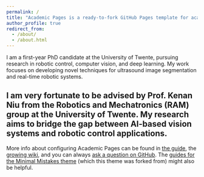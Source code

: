```yaml
---
permalink: /
title: "Academic Pages is a ready-to-fork GitHub Pages template for academic personal websites"
author_profile: true
redirect_from: 
  - /about/
  - /about.html
---
```


I am a first-year PhD candidate at the University of Twente, pursuing research in robotic control, computer vision, and deep learning. My work focuses on developing novel techniques for ultrasound image segmentation and real-time robotic systems.

I am very fortunate to be advised by Prof. Kenan Niu from the Robotics and Mechatronics (RAM) group at the University of Twente. My research aims to bridge the gap between AI-based vision systems and robotic control applications.
------
More info about configuring Academic Pages can be found in [the guide](https://academicpages.github.io/markdown/), the [growing wiki](https://github.com/academicpages/academicpages.github.io/wiki), and you can always [ask a question on GitHub](https://github.com/academicpages/academicpages.github.io/discussions). The [guides for the Minimal Mistakes theme](https://mmistakes.github.io/minimal-mistakes/docs/configuration/) (which this theme was forked from) might also be helpful.
